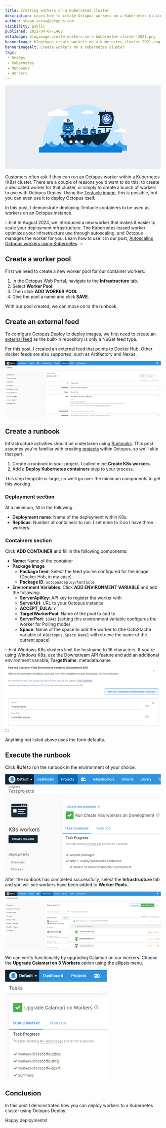```yaml
---
title: Creating workers on a Kubernetes cluster
description: Learn how to create Octopus workers on a Kubernetes cluster using Octopus Deploy.
author: shawn.sesna@octopus.com
visibility: public
published: 2021-04-07-1400
metaImage: blogimage-create-workers-on-a-kubernetes-cluster-2021.png
bannerImage: blogimage-create-workers-on-a-kubernetes-cluster-2021.png
bannerImageAlt: Create workers on a Kubernetes cluster
tags:
 - DevOps
 - Kubernetes
 - Runbooks
 - Workers
---
```


![Create workers on a Kubernetes cluster](blogimage-create-workers-on-a-kubernetes-cluster-2021.png)

Customers often ask if they can run an Octopus worker within a Kubernetes (K8s) cluster. There are a couple of reasons you'd want to do this; to create a dedicated worker for that cluster, or simply to create a bunch of workers to use with Octopus Deploy. Using the [Tentacle image](https://hub.docker.com/r/octopusdeploy/tentacle), this is possible, but you can even use it to deploy Octopus itself. 

In this post, I demonstrate deploying Tentacle containers to be used as workers on an Octopus instance.

:::hint
In August 2024, we introduced a new worker that makes it easier to scale your deployment infrastructure. The Kubernetes-based worker optimizes your infrastructure use through autoscaling, and Octopus manages the worker for you. Learn how to use it in our post, [Autoscaling Octopus workers using Kubernetes](https://octopus.com/blog/kubernetes-worker).
:::

## Create a worker pool
First we need to create a new worker pool for our container workers:

1. In the Octopus Web Portal, navigate to the **Infrastructure** tab.
1. Select **Worker Pool**.
1. Then click **ADD WORKER POOL**.
1. Give the pool a name and click **SAVE**.  

With our pool created, we can move on to the runbook.

## Create an external feed

To configure Octopus Deploy to deploy images, we first need to create an [external feed](https://octopus.com/docs/packaging-applications/package-repositories) as the built-in repository is only a NuGet feed type.  

For this post, I created an external feed that points to Docker Hub. Other docker feeds are also supported, such as Artifactory and Nexus.

![Octopus Docker Hub Feed](octopus-docker-hub-feed.png)

## Create a runbook

Infrastructure activities should be undertaken using [Runbooks](https://octopus.com/docs/runbooks). This post assumes you're familiar with creating [projects](https://octopus.com/docs/projects) within Octopus, so we'll skip that part.  

1. Create a runbook in your project. I called mine **Create K8s workers**.
1. Add a **Deploy Kubernetes containers** step to your process.

This step template is large, so we'll go over the minimum components to get this working.

### Deployment section
At a minimum, fill in the following:

- **Deployment name**: Name of the deployment within K8s.
- **Replicas**: Number of containers to run. I set mine to 3 so I have three workers.

### Containers section
Click **ADD CONTAINER** and fill in the following components:

- **Name**: Name of the container
- **Package Image** 
  - **Package feed**: Select the feed you've configured for the image (Docker Hub, in my case)
  - **Package ID**: `octopusdeploy/tentacle`
- **Environment Variables**: Click **ADD ENVIRONMENT VARIABLE** and add the following:
  - **ServerApiKey**: API key to register the worker with
  - **ServerUrl**: URL to your Octopus instance
  - **ACCEPT_EULA**: `Y`
  - **TargetWorkerPool**: Name of the pool to add to
  - **ServerPort**: `10943` (setting this environment variable configures the worker for Polling mode)
  - **Space**: Name of the space to add the worker to (the OctoStache variable of `#{Octopus.Space.Name}` will retrieve the name of the current space)

:::hint
Windows K8s clusters limit the hostname to 16 characters. If you're using Windows K8s, use the Downstream API feature and add an additional environment variable, **TargetName**: metadata.name
![Pod and Container Field Environment Variables](octopus-container-targetname.png)
:::

Anything not listed above uses the form defaults.  

## Execute the runbook
Click **RUN** to run the runbook in the environment of your choice.

![Successful execution of an Octopus runbook](octopus-runbook-success.png)

After the runbook has completed successfully, select the **Infrastructure** tab and you will see workers have been added to **Worker Pools**.

![Octopus worker pool](octopus-worker-pool.png)

We can verify functionality by upgrading Calamari on our workers. Choose the **Upgrade Calamari on 3 Workers** option using the ellipsis menu.

![Upgrading Octopus workers](octopus-upgrade-workers.png)

## Conclusion

In this post I demonstrated how you can deploy workers to a Kubernetes cluster using Octopus Deploy.  

Happy deployments!